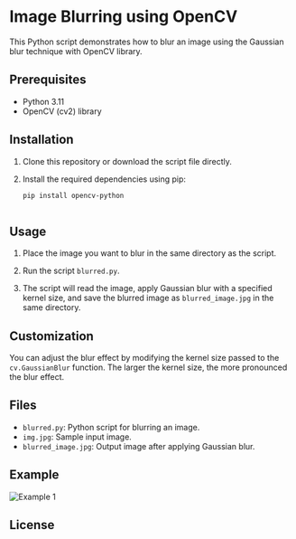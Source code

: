 # Image Blurring using OpenCV

This Python script demonstrates how to blur an image using the Gaussian blur technique with OpenCV library.

## Prerequisites

- Python 3.11
- OpenCV (cv2) library

## Installation

1. Clone this repository or download the script file directly.

2. Install the required dependencies using pip:
   
   ```bash
   pip install opencv-python



## Usage

1. Place the image you want to blur in the same directory as the script.
    
2. Run the script `blurred.py`.
    
3. The script will read the image, apply Gaussian blur with a specified kernel size, and save the blurred image as `blurred_image.jpg` in the same directory.

## Customization

You can adjust the blur effect by modifying the kernel size passed to the `cv.GaussianBlur` function. The larger the kernel size, the more pronounced the blur effect.

## Files

- `blurred.py`: Python script for blurring an image.
- `img.jpg`: Sample input image.
- `blurred_image.jpg`: Output image after applying Gaussian blur.

## Example
![Example 1](example.jpg)




## License

